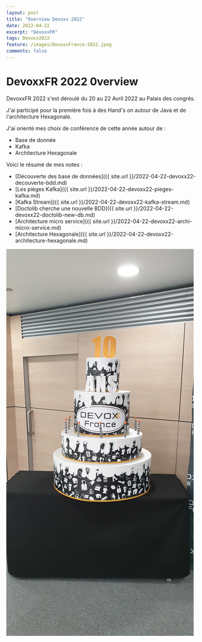 ```yaml
---
layout: post
title: "Overview Devoxx 2022"
date: 2022-04-22
excerpt: "DevoxxFR"
tags: Devoxx2022
feature: /images/DevoxxFrance-2022.jpeg
comments: false
---
```


# DevoxxFR 2022 0verview

DevoxxFR 2022 s'est déroulé du 20 au 22 Avril 2022 au Palais des congrés.

J'ai participé pour la première fois à des Hand's on autour de Java et de l'architecture Hexagonale.

J'ai orienté mes choix de conférence de cette année autour de :
- Base de donnée
- Kafka
- Architecture Hexagonale


Voici le résumé de mes notes :
- [Découverte des base de données]({{ site.url }}/2022-04-22-devoxx22-decouverte-bdd.md)
- [Les pièges Kafka]({{ site.url }}/2022-04-22-devoxx22-pieges-kafka.md)
- [Kafka Stream]({{ site.url }}/2022-04-22-devoxx22-kafka-stream.md)
- [Doctolib cherche une nouvelle BDD]({{ site.url }}/2022-04-22-devoxx22-doctolib-new-db.md)
- [Architecture micro service]({{ site.url }}/2022-04-22-devoxx22-archi-micro-service.md)
- [Architecture Hexagonale]({{ site.url }}/2022-04-22-devoxx22-architecture-hexagonale.md)


<img src="{{ site.url }}/images/../../../images/2022-04-22-devoxx22/devoxx-10-ans.jpg">